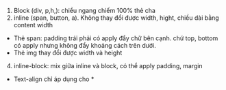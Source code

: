 1. Block (div, p,h,): chiều ngang chiếm 100% thẻ cha
2. inline (span, button, a). Không thay đổi được width, hight, chiều dài bằng content width
+ Thẻ span: padding trái phải có apply đẩy chữ bên cạnh. chứ top, bottom có apply nhưng không đẩy khoảng cách trên dưới.
+ Thẻ img thay đổi được width và height
4. inline-block: mix giữa inline và block, có thể apply padding, margin

* Text-align chỉ áp dụng cho *


